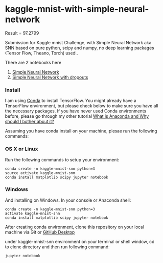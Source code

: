 # kaggle-mnist-with-simple-neural-network

Result = 97.2799

Submission for Kaggle mnist Challenge, with Simple Neural Network aka SNN based on pure python, scipy and numpy, no deep learning packages (Tensor Flow, Theano, Torch) used..

There are 2 notebooks here
1. [Simple Neural Network](https://github.com/pankymathur/kaggle-mnist-with-simple-neural-network/blob/master/simple_neural_network.ipynb)
2. [Simple Neural Network with dropouts](https://github.com/pankymathur/kaggle-mnist-with-simple-neural-network/blob/master/simple_neural_network_with_dropout.ipynb)

### Install
I am using [Conda](https://www.continuum.io/anaconda-overview) to install TensorFlow. You might already have a TensorFlow environment, but please check below to make sure you have all the necessary packages. If you have never used Conda environments before, please go through my other tutorial [What is Anaconda and Why should I bother about it?](http://pankajmathur.com/what-is-anaconda-and-why-should-i-bother-about-it/)

Assuming you have conda install on your machine, plesae run the following commands:

### OS X or Linux
Run the following commands to setup your environment:

```
conda create -n kaggle-mnist-snn python=3
source activate kaggle-mnist-snn
conda install matplotlib scipy jupyter notebook
```

### Windows
And installing on Windows. In your console or Anaconda shell:

```
conda create -n kaggle-mnist-snn python=3
activate kaggle-mnist-snn
conda install matplotlib scipy jupyter notebook
```
After creating conda environment, clone this repository on your local machine via Git or [GitHub Desktop](https://desktop.github.com)

under kaggle-mnist-snn environment on your terminal or shell window, cd to clone directory and then run following command:

```
jupyter notebook
```
